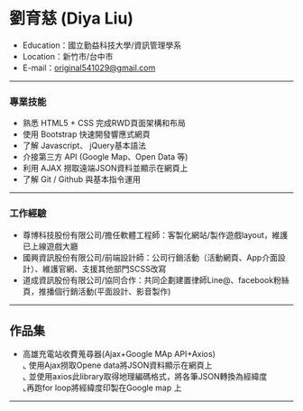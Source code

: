 # 劉育慈 (Diya Liu) #
* Education：國立勤益科技大學/資訊管理學系
* Location：新竹市/台中市
* E-mail：original541029@gmail.com
--------------------------------------- 
### 專業技能
- 熟悉 HTML5 + CSS 完成RWD頁面架構和布局
- 使用 Bootstrap 快速開發響應式網頁
- 了解 Javascript、 jQuery基本語法
- 介接第三方 API (Google Map、Open Data 等)
- 利用 AJAX 撈取遠端JSON資料並顯示在網頁上
- 了解 Git / Github 與基本指令運用
---------------------------------------
### 工作經驗
- 尊博科技股份有限公司/擔任軟體工程師：客製化網站/製作遊戲layout，維護已上線遊戲大廳
- 國興資訊股份有限公司/前端設計師：公司行銷活動（活動網頁、App介面設計）、維護官網、支援其他部門SCSS改寫
- 道成資訊股份有限公司/協同合作：共同企劃建置律師Line@、facebook粉絲頁，推播個行銷活動(平面設計、影音製作)
---------------------------------------
## 作品集 
- 高雄充電站收費蒐尋器(Ajax+Google MAp API+Axios) <BR>
 ⌞ 使用Ajax撈取Opene data將JSON資料顯示在網頁上<BR>
 ⌞ 並使用axios此library取得地理編碼格式，將各筆JSON轉換為經緯度<BR>
 ⌞再跑for loop將經緯度印製在Google map 上<BR>
---------------------------------------
